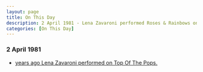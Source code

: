 ```yaml
---
layout: page
title: On This Day
description: 2 April 1981 - Lena Zavaroni performed Roses & Rainbows on Top Of The Pops.
categories: [On This Day]
---
```


### 2 April 1981
* [<span id="age"></span> years ago Lena Zavaroni performed on Top Of The Pops.](/bbc%20one/totp/1981/04/02/totp.html)

<!-- Script for calculating number of years ago -->
<script>
var dob = '19810402';
var year = Number(dob.substr(0, 4));
var month = Number(dob.substr(4, 2)) - 1;
var day = Number(dob.substr(6, 2));
var today = new Date();
var age = today.getFullYear() - year;
if (today.getMonth() < month || (today.getMonth() == month && today.getDate() < day)) {
  age--;
}
document.getElementById("age").innerHTML=age;
</script>

